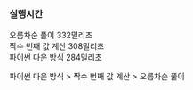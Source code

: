 ### 실행시간<br>
오름차순 풀이 332밀리초<br>
짝수 번째 값 계산 308밀리초<br>
파이썬 다운 방식 284밀리초

파이썬 다운 방식 > 짝수 번째 값 계산 > 오름차순 풀이